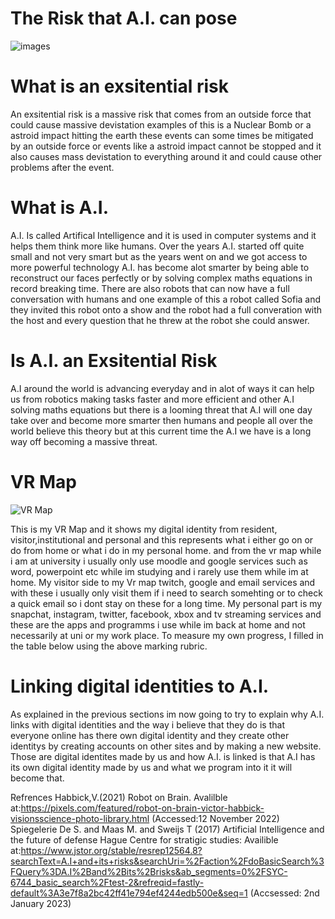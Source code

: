 # The Risk that A.I. can pose 
![images](https://user-images.githubusercontent.com/116067783/204495523-1ba6e782-e802-4469-86a1-af29f39cc23a.jpg)

# What is an exsitential risk

An exsitential risk is a massive risk that comes from an outside force that could cause massive devistation examples of this is a Nuclear Bomb or a astroid impact hitting the earth these events can some times be mitigated by an outside force or events like a astroid impact cannot be stopped and it also causes mass devistation to everything around it and could cause other problems after the event.

# What is A.I.
A.I. Is called Artifical Intelligence and it is used in computer systems and it helps them think more like humans. Over the years A.I. started off quite small and not very smart but as the years went on and we got access to more powerful technology A.I. has become alot smarter by being able to reconstruct our faces perfectly or by solving complex maths equations in record breaking time. There are also robots that can now have a full conversation with humans and one example of this a robot called Sofia and they invited this robot onto a show and the robot had a full converation with the host and every question that he threw at the robot she could answer. 

# Is A.I. an Exsitential Risk
A.I around the world is advancing everyday and in alot of ways it can help us from robotics making tasks faster and more efficient and other A.I solving maths equations but there is a looming threat that A.I will one day take over and become more smarter then humans and people all over the world believe this theory but at this current time the A.I we have is a long way off becoming a massive threat.

# VR Map
![VR Map](https://user-images.githubusercontent.com/116067783/211817297-df682062-6e61-4d12-be19-47ae5969fd7b.jpg)

This is my VR Map and it shows my digital identity from resident, visitor,institutional and personal and this represents what i either go on or do from home or what i do in my personal home. and from the vr map while i am at university i usually only use moodle and google services such as word, powerpoint etc while im studying and i rarely use them while im at home. My visitor side to my Vr map twitch, google and email services and with these i usually only visit them if i need to search somehting or to check a quick email so i dont stay on these for a long time. My personal part is my snapchat, instagram, twitter, facebook, xbox and tv streaming services and these are the apps and programms i use while im back at home and not necessarily at uni or my work place.
To measure my own progress, I filled in the table below using the above marking rubric.

# Linking digital identities to A.I. 
As explained in the previous sections im now going to try to explain why A.I. links with digital identities and the way i believe that they do is that everyone online has there own digital identity and they create other identitys by creating accounts on other sites and by making a new website. Those are digital identites made by us and how A.I. is linked is that A.I has its own digital identity made by us and what we program into it it will become that.

Refrences 
Habbick,V.(2021) Robot on Brain. Avalilble at:https://pixels.com/featured/robot-on-brain-victor-habbick-visionsscience-photo-library.html (Accessed:12 November 2022)
Spiegelerie De S. and Maas M. and Sweijs T (2017) Artificial Intelligence and the future of defense Hague Centre for stratigic studies: Availible at:https://www.jstor.org/stable/resrep12564.8?searchText=A.I+and+its+risks&searchUri=%2Faction%2FdoBasicSearch%3FQuery%3DA.I%2Band%2Bits%2Brisks&ab_segments=0%2FSYC-6744_basic_search%2Ftest-2&refreqid=fastly-default%3A3e7f8a2bc42ff41e794ef4244edb500e&seq=1 (Accsessed: 2nd January 2023)
